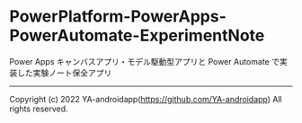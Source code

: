 # PowerPlatform-PowerApps-PowerAutomate-ExperimentNote

Power Apps キャンバスアプリ・モデル駆動型アプリと Power Automate で実装した実験ノート保全アプリ

---

Copyright (c) 2022 YA-androidapp(https://github.com/YA-androidapp) All rights reserved.
